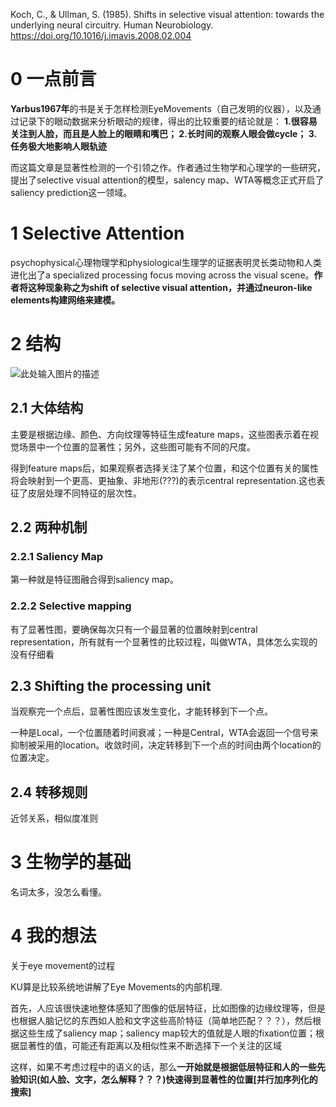 Koch, C., & Ullman, S. (1985). Shifts in selective visual attention: towards the underlying neural circuitry. Human Neurobiology. https://doi.org/10.1016/j.imavis.2008.02.004

# 0 一点前言

**Yarbus1967年**的书是关于怎样检测EyeMovements（自己发明的仪器），以及通过记录下的眼动数据来分析眼动的规律，得出的比较重要的结论就是：
**1.很容易关注到人脸，而且是人脸上的眼睛和嘴巴；
2.长时间的观察人眼会做cycle；
3.任务极大地影响人眼轨迹**

而这篇文章是显著性检测的一个引领之作。作者通过生物学和心理学的一些研究，提出了selective visual attention的模型，salency map、WTA等概念正式开启了saliency prediction这一领域。

# 1 Selective Attention

psychophysical心理物理学和physiological生理学的证据表明灵长类动物和人类进化出了a specialized processing focus moving across the visual scene。**作者将这种现象称之为shift of selective visual attention，并通过neuron-like elements构建网络来建模。**

# 2 结构

![此处输入图片的描述][1]

## 2.1 大体结构

主要是根据边缘、颜色、方向纹理等特征生成feature maps，这些图表示着在视觉场景中一个位置的显著性；另外，这些图可能有不同的尺度。

得到feature maps后，如果观察者选择关注了某个位置，和这个位置有关的属性将会映射到一个更高、更抽象、非地形(???)的表示central representation.这也表征了皮层处理不同特征的层次性。

## 2.2 两种机制

### 2.2.1 Saliency Map
第一种就是特征图融合得到saliency map。

### 2.2.2 Selective mapping

有了显著性图，要确保每次只有一个最显著的位置映射到central representation，所有就有一个显著性的比较过程，叫做WTA，具体怎么实现的没有仔细看

## 2.3 Shifting the processing unit

当观察完一个点后，显著性图应该发生变化，才能转移到下一个点。

一种是Local，一个位置随着时间衰减；一种是Central，WTA会返回一个信号来抑制被采用的location。收敛时间，决定转移到下一个点的时间由两个location的位置决定。

## 2.4 转移规则

近邻关系，相似度准则

# 3 生物学的基础

名词太多，没怎么看懂。

# 4 我的想法

关于eye movement的过程

KU算是比较系统地讲解了Eye Movements的内部机理.

首先，人应该很快速地整体感知了图像的低层特征，比如图像的边缘纹理等，但是也根据人脑记忆的东西如人脸和文字这些高阶特征（简单地匹配？？？），然后根据这些生成了saliency map；saliency map较大的值就是人眼的fixation位置；根据显著性的值，可能还有距离以及相似性来不断选择下一个关注的区域

这样，如果不考虑过程中的语义的话，那么**一开始就是根据低层特征和人的一些先验知识(如人脸、文字，怎么解释？？？)快速得到显著性的位置[并行加序列化的搜索]**


  [1]: http://img0.ph.126.net/KQZONyO_SGSZXLrdsbv67w==/6632671953164019789.jpg
